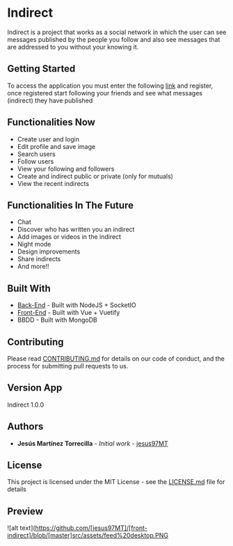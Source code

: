 # Indirect

Indirect is a project that works as a social network in which the user can see messages published by the people you follow and also see messages that are addressed to you without your knowing it.

## Getting Started

To access the application you must enter the following [link](https://jesus97mt.github.io/indirect/) and register, once registered start following your friends and see what messages (indirect) they have published

## Functionalities Now

  * Create user and login
  * Edit profile and save image
  * Search users
  * Follow users
  * View your following and followers
  * Create and indirect public or private (only for mutuals)
  * View the recent indirects
  
  ## Functionalities In The Future

  * Chat
  * Discover who has written you an indirect
  * Add images or videos in the indirect
  * Night mode
  * Design improvements
  * Share indirects
  * And more!!


## Built With

* [Back-End](https://github.com/jesus97MT/back-indirect) - Built with NodeJS + SocketIO
* [Front-End](https://github.com/jesus97MT/front-indirect) - Built with Vue + Vuetify
* BBDD - Built with MongoDB

## Contributing

Please read [CONTRIBUTING.md](https://gist.github.com/PurpleBooth/b24679402957c63ec426) for details on our code of conduct, and the process for submitting pull requests to us.

## Version App

Indirect 1.0.0

## Authors

* **Jesús Martínez Torrecilla** - *Initial work* - [jesus97MT](https://github.com/jesus97MT)

## License

This project is licensed under the MIT License - see the [LICENSE.md](LICENSE.md) file for details


## Preview

![alt text](https://github.com/[jesus97MT]/[front-indirect]/blob/[master]src/assets/feed%20desktop.PNG
